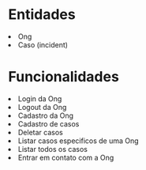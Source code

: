 # Entidades

<li>Ong</li>
<li>Caso (incident)</li>

# Funcionalidades

<li>Login da Ong</li>
<li>Logout da Ong</li>
<li>Cadastro da Ong</li>
<li>Cadastro de casos</li>
<li>Deletar casos</li>
<li>Listar casos especificos de uma Ong</li>
<li>Listar todos os casos</li>
<li>Entrar em contato com a Ong</li>
